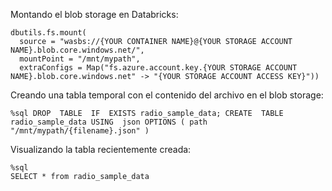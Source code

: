 Montando el blob storage en Databricks:

    dbutils.fs.mount(
      source = "wasbs://{YOUR CONTAINER NAME}@{YOUR STORAGE ACCOUNT NAME}.blob.core.windows.net/",
      mountPoint = "/mnt/mypath",
      extraConfigs = Map("fs.azure.account.key.{YOUR STORAGE ACCOUNT NAME}.blob.core.windows.net" -> "{YOUR STORAGE ACCOUNT ACCESS KEY}"))

Creando una tabla temporal con el contenido del archivo en el blob storage:

    %sql DROP  TABLE  IF  EXISTS radio_sample_data; CREATE  TABLE radio_sample_data USING  json OPTIONS ( path  "/mnt/mypath/{filename}.json" )

Visualizando la tabla recientemente creada:

    %sql
    SELECT * from radio_sample_data

<!--stackedit_data:
eyJoaXN0b3J5IjpbMTA4MDQwMjA3MSw0MDI1NDQxNTldfQ==
-->